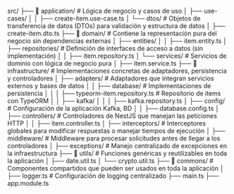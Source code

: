 src/
├── 📁  application/ # Lógica de negocio y casos de uso
│   ├── use-cases/
│   │   ├── create-item.use-case.ts
│   └── dtos/  # Objetos de transferencia de datos (DTOs) para validación y estructura de datos
│       ├── create-item.dto.ts
├── 📁 domain/  # Contiene la representación pura del negocio sin dependencias externas
│   ├── entities/ 
│   │   ├── item.entity.ts
│   ├── repositories/  # Definición de interfaces de acceso a datos (sin implementación)
│   │   ├── item.repository.ts 
│   └── services/  # Servicios de dominio con lógica de negocio pura
│       ├── item.service.ts
├── 📁 infrastructure/  # Implementaciones concretas de adaptadores, persistencia y controladores
│   ├── adapters/  # Adaptadores que integran servicios externos y bases de datos
│   │   ├── database/  # Implementaciones de persistencia
│   │   │   ├── typeorm-item.repository.ts  # Repositorio de items con TypeORM
│   │   ├── kafka/ 
│   │   │   ├── kafka.repository.ts 
│   ├── config/  # Configuración de la aplicación Kafka, BD
│   │   ├── database.config.ts
│   ├── controllers/  # Controladores de NestJS que manejan las peticiones HTTP
│   │   ├── item.controller.ts
│   ├── interceptors/  # Interceptores globales para modificar respuestas o manejar tiempos de ejecución
│   ├── middleware/  # Middleware para procesar solicitudes antes de llegar a los controladores
│   ├── exceptions/  # Manejo centralizado de excepciones en la infraestructura
├── 📁 utils/  # Funciones genéricas y reutilizables en toda la aplicación
│   ├── date.util.ts
│   └── crypto.util.ts
├── 📁 commons/  # Componentes compartidos que pueden ser usados en toda la aplicación
│   ├── logger.ts  # Configuración de logging centralizado
├── main.ts 
├── app.module.ts
